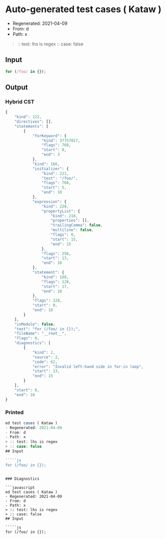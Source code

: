 # Auto-generated test cases ( Kataw )
- Regenerated: 2021-04-09
- From: d
- Path: x
> :: test: lhs is regex
> :: case: false
## Input

`````js
for (/foo/ in {});
`````

## Output

### Hybrid CST

```javascript
{
    "kind": 122,
    "directives": [],
    "statements": [
        {
            "forKeyword": {
                "kind": 37757017,
                "flags": 768,
                "start": 0,
                "end": 3
            },
            "kind": 166,
            "initializer": {
                "kind": 221,
                "text": "/foo/",
                "flags": 768,
                "start": 5,
                "end": 10
            },
            "expression": {
                "kind": 220,
                "propertyList": {
                    "kind": 218,
                    "properties": [],
                    "trailingComma": false,
                    "multiline": false,
                    "flags": 0,
                    "start": 15,
                    "end": 15
                },
                "flags": 256,
                "start": 13,
                "end": 16
            },
            "statement": {
                "kind": 168,
                "flags": 128,
                "start": 17,
                "end": 18
            },
            "flags": 128,
            "start": 0,
            "end": 18
        }
    ],
    "isModule": false,
    "text": "for (/foo/ in {});",
    "fileName": "__root__",
    "flags": 0,
    "diagnostics": [
        {
            "kind": 2,
            "source": 2,
            "code": 62,
            "error": "Invalid left-hand side in for-in loop",
            "start": 13,
            "end": 15
        }
    ],
    "start": 0,
    "end": 18
}
```

### Printed

```javascript
ed test cases ( Kataw )
- Regenerated: 2021-04-09
- From: d
- Path: x
> :: test: lhs is regex
> :: case: false
## Input

`````js
for (/foo/ in {});
`````
```

### Diagnostics

```javascript
ed test cases ( Kataw )
- Regenerated: 2021-04-09
- From: d
- Path: x
> :: test: lhs is regex
> :: case: false
## Input

`````js
for (/foo/ in {});
`````
```

